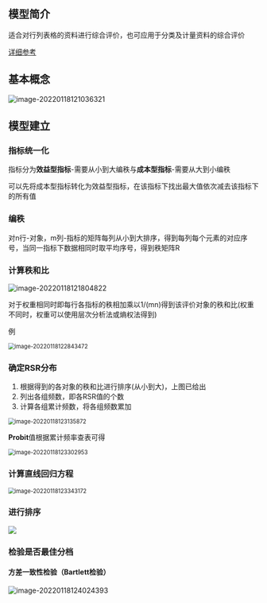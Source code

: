 ## 模型简介

适合对行列表格的资料进行综合评价，也可应用于分类及计量资料的综合评价

[详细参考](https://blog.csdn.net/qq_42374697/article/details/106742248)



## 基本概念

![image-20220118121036321](C:\Users\Mirai\AppData\Roaming\Typora\typora-user-images\image-20220118121036321.png)



## 模型建立



### 指标统一化

指标分为**效益型指标**-需要从小到大编秩与**成本型指标**-需要从大到小编秩

可以先将成本型指标转化为效益型指标，在该指标下找出最大值依次减去该指标下的所有值



### 编秩

对n行-对象，m列-指标的矩阵每列从小到大排序，得到每列每个元素的对应序号，当同一指标下数据相同时取平均序号，得到秩矩阵R



### 计算秩和比

![image-20220118121804822](C:\Users\Mirai\AppData\Roaming\Typora\typora-user-images\image-20220118121804822.png)

对于权重相同时即每行各指标的秩相加乘以1/(mn)得到该评价对象的秩和比(权重不同时，权重可以使用层次分析法或熵权法得到)



例

<img src="C:\Users\Mirai\AppData\Roaming\Typora\typora-user-images\image-20220118122843472.png" alt="image-20220118122843472" style="zoom:80%;" />



### 确定RSR分布

1. 根据得到的各对象的秩和比进行排序(从小到大)，上图已给出
2. 列出各组频数，即各RSR值的个数
3. 计算各组累计频数，将各组频数累加

<img src="C:\Users\Mirai\AppData\Roaming\Typora\typora-user-images\image-20220118123135872.png" alt="image-20220118123135872" style="zoom:80%;" />

**Probit**值根据累计频率查表可得

<img src="C:\Users\Mirai\AppData\Roaming\Typora\typora-user-images\image-20220118123302953.png" alt="image-20220118123302953" style="zoom:80%;" />



### 计算直线回归方程

<img src="C:\Users\Mirai\AppData\Roaming\Typora\typora-user-images\image-20220118123343172.png" alt="image-20220118123343172" style="zoom:80%;" />



### 进行排序

![](C:\Users\Mirai\AppData\Roaming\Typora\typora-user-images\image-20220118123630096.png)



### 检验是否最佳分档



#### 方差一致性检验（Bartlett检验）

![image-20220118124024393](C:\Users\Mirai\AppData\Roaming\Typora\typora-user-images\image-20220118124024393.png)